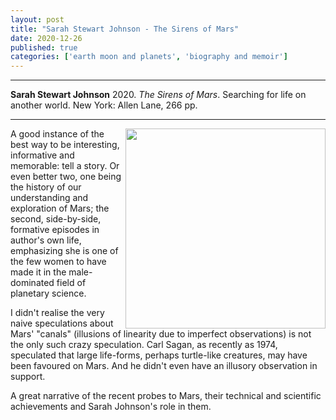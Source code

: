 ```yaml
---
layout: post
title: "Sarah Stewart Johnson - The Sirens of Mars"
date: 2020-12-26
published: true
categories: ['earth moon and planets', 'biography and memoir']
---
```



***
<b>Sarah Stewart Johnson</b> 2020. _The Sirens of Mars_.  Searching for life on another world. New York: Allen Lane, 266 pp.

***
<img align="right" width="320" src="https://cdn2.penguin.com.au/covers/original/9780241216002.jpg" alt="">   

A good instance of the best way to be interesting, informative and memorable: tell a story.  Or even better two, one being the history of our understanding and exploration of Mars; the second, side-by-side, formative episodes in author's own life, emphasizing she is one of the few women to have made it in the male-dominated field of planetary science.  

I didn't realise the very naive speculations about Mars' "canals" (illusions of linearity due to imperfect observations) is not the only such crazy speculation.  Carl Sagan, as recently as 1974, speculated that large life-forms, perhaps turtle-like creatures, may have been favoured on Mars.  And he didn't even have an illusory observation in support.

A great narrative of the recent probes to Mars, their technical and scientific achievements and Sarah Johnson's role in them.
